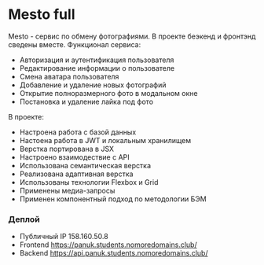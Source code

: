 # Mesto full 

Mesto - сервис по обмену фотографиями. В проекте беэкенд и фронтэнд сведены вместе. Функционал сервиса:

- Авторизация и аутентификация пользователя
- Редактирование информации о пользователе
- Смена аватара пользователя
- Добавление и удаление новых фотографий
- Открытие полноразмерного фото в модальном окне
- Постановка и удаление лайка под фото

В проекте:

- Настроена работа с базой данных
- Настоена работа в JWT и локальным хранилищем
- Верстка портирована в JSX
- Настроено взаимодествие с API
- Использована семантическая верстка
- Реализована адаптивная верстка
- Использованы технологии Flexbox и Grid
- Применены медиа-запросы
- Применен компонентный подход по методологии БЭМ


### Деплой

- Публичный IP 158.160.50.8
- Frontend https://panuk.students.nomoredomains.club/
- Backend https://api.panuk.students.nomoredomains.club/

